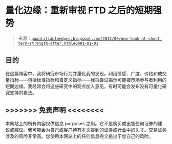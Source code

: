 <!--yml

分类：未分类

date: 2024-05-18 08:49:05

-->

# 量化边缘：重新审视 FTD 之后的短期强势

> 来源：[`quantifiableedges.blogspot.com/2012/06/new-look-at-short-term-strength-after.html#0001-01-01`](http://quantifiableedges.blogspot.com/2012/06/new-look-at-short-term-strength-after.html#0001-01-01)

## 目的

在这篇博客中，我将研究市场行为并量化我的发现。利用情感、广度、价格和成交量指标——包括标准指标和自定义指标——我将尝试揭示可能被市场参与者利用的短期边缘。我经常会将这些研究中的观点加入意见，有时可能会发布没有可量化研究支持的看法。

## >>>>>>> 免责声明 <<<<<<<<

本网站上的所有内容仅供信息 purposes 之用。它不是购买或出售任何证券的建议或建议。我可能会为自己或客户持有本文提到的证券或行业中的头寸。交易证券涉及的风险非常高。您使用本网站上的任何信息完全是出于您自己的风险。
